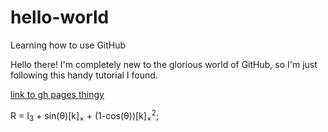 # hello-world
Learning how to use GitHub

Hello there!
I'm completely new to the glorious world of GitHub, so I'm just following this handy tutorial I found.

[link to gh pages thingy](https://astrodude80.github.io/hello-world)

R = I<sub>3</sub> + sin(&theta;)\[k\]<sub>&times;</sub> + (1-cos(&theta;))\[k\]<sub>&times;</sub><sup>2</sup>;
